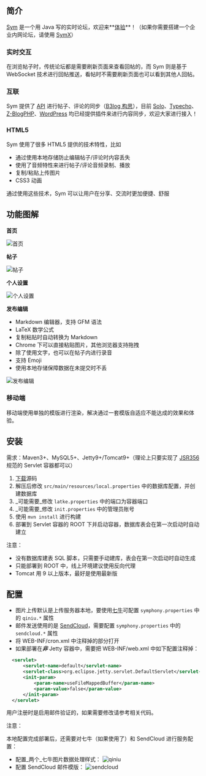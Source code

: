 ## 简介

[Sym](https://github.com/b3log/symphony) 是一个用 Java 写的实时论坛，欢迎来**[体验](https://hacpai.com/register)**！（如果你需要搭建一个企业内网论坛，请使用 [SymX](https://github.com/FangStarNet/symphonyx)）

### 实时交互

在浏览帖子时，传统论坛都是需要刷新页面来查看回帖的，而 Sym 则是基于 WebSocket 技术进行回帖推送，看帖时不需要刷新页面也可以看到其他人回帖。

### 互联

Sym 提供了 [API](https://hacpai.com/article/1457158841475) 进行帖子、评论的同步（[B3log 构思](https://hacpai.com/b3log)），目前 [Solo](https://github.com/b3log/solo)、[Typecho](https://github.com/DT27/B3logForHacPai)、[Z-BlogPHP](https://github.com/zblogapp/hacpai)、[WordPress](https://github.com/zh-h/hacpai-sync-wordpress) 均已经提供插件来进行内容同步，欢迎大家进行接入！

### HTML5

Sym 使用了很多 HTML5 提供的技术特性，比如

* 通过使用本地存储防止编辑帖子/评论时内容丢失
* 使用了音频特性来进行帖子/评论音频录制、播放
* 复制/粘贴上传图片
* CSS3 动画

通过使用这些技术，Sym 可以让用户在分享、交流时更加便捷、舒服 

## 功能图解

**首页**

![首页](https://cloud.githubusercontent.com/assets/873584/17216774/8ad7840e-5514-11e6-9e0a-aa05693bfd49.png)

**帖子**

![帖子](https://cloud.githubusercontent.com/assets/873584/17220386/927f5512-5521-11e6-9045-bd35e627ccd2.png)

**个人设置**

![个人设置](https://cloud.githubusercontent.com/assets/873584/17216836/d845db64-5514-11e6-88fa-19c0b2c7bf6a.png)

**发布编辑**

* Markdown 编辑器，支持 GFM 语法
* LaTeX 数学公式
* 复制粘贴时自动转换为 Markdown 
* Chrome 下可以直接粘贴图片，其他浏览器支持拖拽
* 除了使用文字，也可以在帖子内进行录音
* 支持 Emoji
* 使用本地存储保障数据在未提交时不丢

![发布编辑](https://cloud.githubusercontent.com/assets/873584/17216839/db3a18e4-5514-11e6-9cca-190e04a750fd.png)

### 移动端

移动端使用单独的模版进行渲染，解决通过一套模版自适应不能达成的效果和体验。

## 安装

需求：Maven3+、MySQL5+、Jetty9+/Tomcat9+（理论上只要实现了 [JSR356](https://jcp.org/en/jsr/detail?id=356) 规范的 Servlet 容器都可以）

1. [下载](https://github.com/b3log/symphony/archive/master.zip)源码
2. 解压后修改 `src/main/resources/local.properties` 中的数据库配置，并创建数据库
3. _可能需要_修改 `latke.properties` 中的端口为容器端口
4. _可能需要_修改 `init.properties` 中的管理员账号
3. 使用 `mvn install` 进行构建
4. 部署到 Servlet 容器的 ROOT 下并启动容器，数据库表会在第一次启动时自动建立

注意：

* 没有数据库建表 SQL 脚本，只需要手动建库，表会在第一次启动时自动生成
* 只能部署到 ROOT 中，线上环境建议使用反向代理
* Tomcat 用 9 以上版本，最好是使用最新版

## 配置

* 图片上传默认是上传服务器本地，要使用[七牛](http://www.qiniu.com)可配置 `symphony.properties` 中的 `qiniu.*` 属性
* 邮件发送使用的是 [SendCloud](http://sendcloud.sohu.com)，需要配置 `symphony.properties` 中的 `sendcloud.*` 属性
* 将 WEB-INF/cron.xml 中注释掉的部分打开
* 如果部署在***非*** Jetty 容器中，需要把 WEB-INF/web.xml 中如下配置注释掉：
```xml
  <servlet>
      <servlet-name>default</servlet-name>
      <servlet-class>org.eclipse.jetty.servlet.DefaultServlet</servlet-class>
      <init-param>
          <param-name>useFileMappedBuffer</param-name>
          <param-value>false</param-value>
      </init-param>
  </servlet>
```

用户注册时是启用邮件验证的，如果需要修改请参考相关代码。

注意：

本地配置完成部署后，还需要对七牛（如果使用了）和 SendCloud 进行服务配置：

* 配置_两个_七牛图片数据处理样式：
  ![qiniu](https://cloud.githubusercontent.com/assets/873584/10298674/3c7230aa-6c14-11e5-9014-2ae4e457a364.png)
* 配置 SendCloud 邮件模版：
  ![sendcloud](https://cloud.githubusercontent.com/assets/873584/10298675/3cb11b08-6c14-11e5-9fd4-025122336469.png)